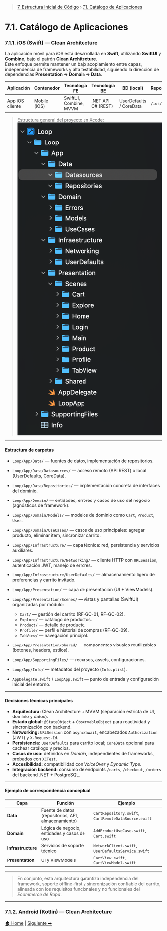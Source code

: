 > [7. Estructura Inicial de Código](../7.md) › [7.1. Catálogo de Aplicaciones](7.1.md)

# 7.1. Catálogo de Aplicaciones

### 7.1.1. iOS (Swift) — Clean Architecture

La aplicación móvil para iOS está desarrollada en **Swift**, utilizando **SwiftUI** y **Combine**, bajo el patrón **Clean Architecture**.  
Este enfoque permite mantener un bajo acoplamiento entre capas, independencia de frameworks y alta testabilidad, siguiendo la dirección de dependencias **Presentation → Domain → Data**.

**Aplicación** | **Contenedor** | **Tecnología FE** | **Tecnología BE** | **BD (local)** | **Repositorio/Carpeta**
---|---|---|---|---|---
App iOS cliente | Mobile (iOS) | SwiftUI, Combine, MVVM | .NET API C# (REST) | UserDefaults / CoreData | `/ios/Loop`

> Estructura general del proyecto en Xcode:  
> ![swift_loop_app](images/swift_loop_app.png)

---

#### Estructura de carpetas

- `Loop/App/Data/` — fuentes de datos, implementación de repositorios.  
- `Loop/App/Data/Datasources/` — acceso remoto (API REST) o local (UserDefaults, CoreData).  
- `Loop/App/Data/Repositories/` — implementación concreta de interfaces del dominio.  

- `Loop/App/Domain/` — entidades, errores y casos de uso del negocio (agnósticos de framework).  
- `Loop/App/Domain/Models/` — modelos de dominio como `Cart`, `Product`, `User`.  
- `Loop/App/Domain/UseCases/` — casos de uso principales: agregar producto, eliminar item, sincronizar carrito.  

- `Loop/App/Infrastructure/` — capa técnica: red, persistencia y servicios auxiliares.  
- `Loop/App/Infrastructure/Networking/` — cliente HTTP con `URLSession`, autenticación JWT, manejo de errores.  
- `Loop/App/Infrastructure/UserDefaults/` — almacenamiento ligero de preferencias y carrito invitado.  

- `Loop/App/Presentation/` — capa de presentación (UI + ViewModels).  
- `Loop/App/Presentation/Scenes/` — vistas y pantallas (SwiftUI) organizadas por módulo:  
  - `Cart/` — gestión del carrito (RF-GC-01, RF-GC-02).  
  - `Explore/` — catálogo de productos.  
  - `Product/` — detalle de producto.  
  - `Profile/` — perfil e historial de compras (RF-GC-09).  
  - `TabView/` — navegación principal.  
- `Loop/App/Presentation/Shared/` — componentes visuales reutilizables (botones, headers, estilos).

- `Loop/App/SupportingFiles/` — recursos, assets, configuraciones.  
- `Loop/App/Info/` — metadatos del proyecto (`Info.plist`).  
- `AppDelegate.swift` / `LoopApp.swift` — punto de entrada y configuración inicial del entorno.

---

#### Decisiones técnicas principales

- **Arquitectura:** Clean Architecture + MVVM (separación estricta de UI, dominio y datos).  
- **Estado global:** `@StateObject` + `ObservableObject` para reactividad y sincronización con backend.  
- **Networking:** `URLSession` con `async/await`, encabezados `Authorization` (JWT) y `X-Request-Id`.  
- **Persistencia:** `UserDefaults` para carrito local; `CoreData` opcional para cachear catálogo y precios.  
- **Casos de uso:** definidos en *Domain*, independientes de frameworks, probados con `XCTest`.  
- **Accesibilidad:** compatibilidad con *VoiceOver* y *Dynamic Type*.  
- **Integración backend:** consumo de endpoints `/carts`, `/checkout`, `/orders` del backend .NET + PostgreSQL.

---

#### Ejemplo de correspondencia conceptual

| Capa | Función | Ejemplo |
|------|----------|----------|
| **Data** | Fuente de datos (repositorios, API, almacenamiento) | `CartRepository.swift`, `CartRemoteDataSource.swift` |
| **Domain** | Lógica de negocio, entidades y casos de uso | `AddProductUseCase.swift`, `Cart.swift` |
| **Infrastructure** | Servicios de soporte técnico | `NetworkClient.swift`, `UserDefaultsService.swift` |
| **Presentation** | UI y ViewModels | `CartView.swift`, `CartViewModel.swift` |

---

> En conjunto, esta arquitectura garantiza independencia del framework, soporte offline-first y sincronización confiable del carrito, alineada con los requisitos funcionales y no funcionales del *Ecommerce de Ropa*.


---
### 7.1.2. Android (Kotlin) — Clean Architecture

[🏠 Home](../../README.md) | [Siguiente ➡️](../7.2/7.2.md)